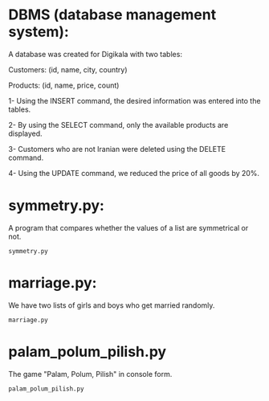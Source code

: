 # DBMS (database management system):
A database was created for Digikala with two tables:

Customers: (id, name, city, country)

Products: (id, name, price, count)

1- Using the INSERT command, the desired information was entered into the tables.

2- By using the SELECT command, only the available products are displayed.

3- Customers who are not Iranian were deleted using the DELETE command.

4- Using the UPDATE command, we reduced the price of all goods by 20%.

# symmetry.py:
A program that compares whether the values ​​of a list are symmetrical or not.
```
symmetry.py
```

# marriage.py:
We have two lists of girls and boys who get married randomly.
```
marriage.py
```
# palam_polum_pilish.py
The game "Palam, Polum, Pilish" in console form.
```
palam_polum_pilish.py
```